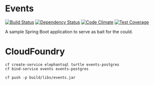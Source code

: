 # Events

[![Build Status](https://travis-ci.org/rroques/events.svg?branch=master)](https://travis-ci.org/rroques/events)
[![Dependency Status](https://dependencyci.com/github/rroques/events/badge)](https://dependencyci.com/github/rroques/events)
[![Code Climate](https://codeclimate.com/github/rroques/events/badges/gpa.svg)](https://codeclimate.com/github/rroques/events)
[![Test Coverage](https://codeclimate.com/github/rroques/events/badges/coverage.svg)](https://codeclimate.com/github/rroques/events/coverage)

A sample Spring Boot application to serve as bait for the could.

# CloudFoundry

```
cf create-service elephantsql turtle events-postgres
cf bind-service events events-postgres

cf push -p build/libs/events.jar
```
